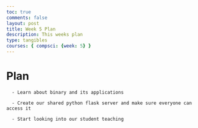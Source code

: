 ```yaml
---
toc: true
comments: false
layout: post
title: Week 5 Plan
description: This weeks plan
type: tangibles
courses: { compsci: {week: 5} }
---
```


# Plan

      - Learn about binary and its applications

      - Create our shared python flask server and make sure everyone can access it

      - Start looking into our student teaching